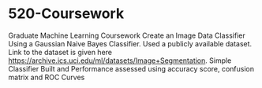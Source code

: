 # 520-Coursework
Graduate Machine Learning Coursework
Create an Image Data Classifier Using a Gaussian Naive Bayes Classifier. Used a publicly available dataset. Link to the dataset is given here https://archive.ics.uci.edu/ml/datasets/Image+Segmentation.
Simple Classifier Built and Performance assessed using accuracy score, confusion matrix and ROC Curves
